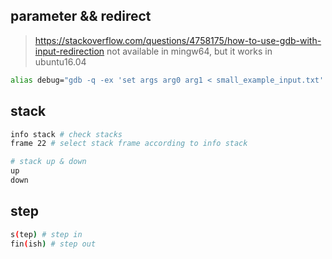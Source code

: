 ## parameter && redirect
> https://stackoverflow.com/questions/4758175/how-to-use-gdb-with-input-redirection
not available in mingw64, but it works in ubuntu16.04
```bash
alias debug="gdb -q -ex 'set args arg0 arg1 < small_example_input.txt' a.exe"
```

## stack

```bash
info stack # check stacks
frame 22 # select stack frame according to info stack

# stack up & down
up
down
```

## step 

```bash
s(tep) # step in
fin(ish) # step out
```
